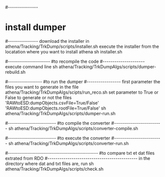 #---------------
# install dumper
#---------------
download the installer in athena/Tracking/TrkDump/scripts/installer.sh
execute the installer from the locatation where you want to install athena
sh installer.sh

#---------------------
#to recompile the code
#---------------------
execute command line
sh athena/Tracking/TrkDumpAlgs/scripts/dumper-rebuild.sh

#-----------------
#to run the dumper
#-----------------
first parameter the files you want to generate in the file athena/Tracking/TrkDumpAlgs/scipts/run_reco.sh
set parameter to True or False to generate or not the files
'RAWtoESD:dumpObjects.csvFile=True/False'
'RAWtoESD:dumpObjects.rootFile=True/False'
sh athena/Tracking/TrkDumpAlgs/scripts/dumper-run.sh

#------------------------
#to compile the converter
#------------------------
sh athena/Tracking/TrkDumpAlgs/scripts/converter-compile.sh

#------------------------
#to execute the converter
#------------------------
sh athena/Tracking/TrkDumpAlgs/scripts/converter-run.sh

#---------------------------------------------
#to compare txt et dat files extrated from RDO
#---------------------------------------------
in the directory where dat and txt files are, run
sh athena/Tracking/TrkDumpAlgs/scripts/check.sh
